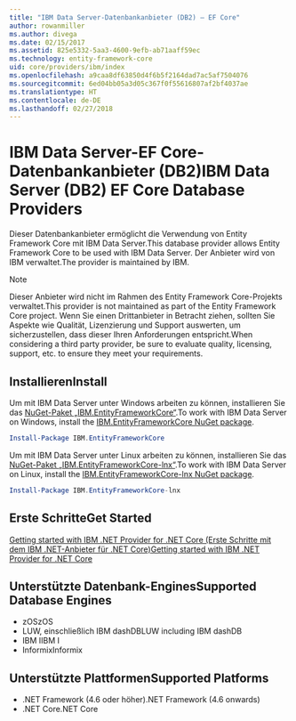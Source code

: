 ```yaml
---
title: "IBM Data Server-Datenbankanbieter (DB2) – EF Core"
author: rowanmiller
ms.author: divega
ms.date: 02/15/2017
ms.assetid: 825e5332-5aa3-4600-9efb-ab71aaff59ec
ms.technology: entity-framework-core
uid: core/providers/ibm/index
ms.openlocfilehash: a9caa8df63850d4f6b5f2164dad7ac5af7504076
ms.sourcegitcommit: 6ed04bb05a3d05c367f0f55616807af2bf4037ae
ms.translationtype: HT
ms.contentlocale: de-DE
ms.lasthandoff: 02/27/2018
---
```

# <a name="ibm-data-server-db2-ef-core-database-providers"></a><span data-ttu-id="4e622-102">IBM Data Server-EF Core-Datenbankanbieter (DB2)</span><span class="sxs-lookup"><span data-stu-id="4e622-102">IBM Data Server (DB2) EF Core Database Providers</span></span>

<span data-ttu-id="4e622-103">Dieser Datenbankanbieter ermöglicht die Verwendung von Entity Framework Core mit IBM Data Server.</span><span class="sxs-lookup"><span data-stu-id="4e622-103">This database provider allows Entity Framework Core to be used with IBM Data Server.</span></span> <span data-ttu-id="4e622-104">Der Anbieter wird von IBM verwaltet.</span><span class="sxs-lookup"><span data-stu-id="4e622-104">The provider is maintained by IBM.</span></span>

> [!NOTE]  
> <span data-ttu-id="4e622-105">Dieser Anbieter wird nicht im Rahmen des Entity Framework Core-Projekts verwaltet.</span><span class="sxs-lookup"><span data-stu-id="4e622-105">This provider is not maintained as part of the Entity Framework Core project.</span></span> <span data-ttu-id="4e622-106">Wenn Sie einen Drittanbieter in Betracht ziehen, sollten Sie Aspekte wie Qualität, Lizenzierung und Support auswerten, um sicherzustellen, dass dieser Ihren Anforderungen entspricht.</span><span class="sxs-lookup"><span data-stu-id="4e622-106">When considering a third party provider, be sure to evaluate quality, licensing, support, etc. to ensure they meet your requirements.</span></span>

## <a name="install"></a><span data-ttu-id="4e622-107">Installieren</span><span class="sxs-lookup"><span data-stu-id="4e622-107">Install</span></span>

<span data-ttu-id="4e622-108">Um mit IBM Data Server unter Windows arbeiten zu können, installieren Sie das [NuGet-Paket „IBM.EntityFrameworkCore“](https://www.nuget.org/packages/IBM.EntityFrameworkCore).</span><span class="sxs-lookup"><span data-stu-id="4e622-108">To work with IBM Data Server on Windows, install the [IBM.EntityFrameworkCore NuGet package](https://www.nuget.org/packages/IBM.EntityFrameworkCore).</span></span>

``` powershell
Install-Package IBM.EntityFrameworkCore
```

<span data-ttu-id="4e622-109">Um mit IBM Data Server unter Linux arbeiten zu können, installieren Sie das [NuGet-Paket „IBM.EntityFrameworkCore-lnx“](https://www.nuget.org/packages/IBM.EntityFrameworkCore-lnx).</span><span class="sxs-lookup"><span data-stu-id="4e622-109">To work with IBM Data Server on Linux, install the [IBM.EntityFrameworkCore-lnx NuGet package](https://www.nuget.org/packages/IBM.EntityFrameworkCore-lnx).</span></span>

``` powershell
Install-Package IBM.EntityFrameworkCore-lnx
```

## <a name="get-started"></a><span data-ttu-id="4e622-110">Erste Schritte</span><span class="sxs-lookup"><span data-stu-id="4e622-110">Get Started</span></span>

[<span data-ttu-id="4e622-111">Getting started with IBM .NET Provider for .NET Core (Erste Schritte mit dem IBM .NET-Anbieter für .NET Core)</span><span class="sxs-lookup"><span data-stu-id="4e622-111">Getting started with IBM .NET Provider for .NET Core</span></span>](https://www.ibm.com/developerworks/community/blogs/96960515-2ea1-4391-8170-b0515d08e4da/entry/DB2DotnetCore?lang=en)

## <a name="supported-database-engines"></a><span data-ttu-id="4e622-112">Unterstützte Datenbank-Engines</span><span class="sxs-lookup"><span data-stu-id="4e622-112">Supported Database Engines</span></span>

* <span data-ttu-id="4e622-113">zOS</span><span class="sxs-lookup"><span data-stu-id="4e622-113">zOS</span></span>
* <span data-ttu-id="4e622-114">LUW, einschließlich IBM dashDB</span><span class="sxs-lookup"><span data-stu-id="4e622-114">LUW including IBM dashDB</span></span>
* <span data-ttu-id="4e622-115">IBM I</span><span class="sxs-lookup"><span data-stu-id="4e622-115">IBM I</span></span>
* <span data-ttu-id="4e622-116">Informix</span><span class="sxs-lookup"><span data-stu-id="4e622-116">Informix</span></span>

## <a name="supported-platforms"></a><span data-ttu-id="4e622-117">Unterstützte Plattformen</span><span class="sxs-lookup"><span data-stu-id="4e622-117">Supported Platforms</span></span>

* <span data-ttu-id="4e622-118">.NET Framework (4.6 oder höher)</span><span class="sxs-lookup"><span data-stu-id="4e622-118">.NET Framework (4.6 onwards)</span></span>
* <span data-ttu-id="4e622-119">.NET Core</span><span class="sxs-lookup"><span data-stu-id="4e622-119">.NET Core</span></span>
